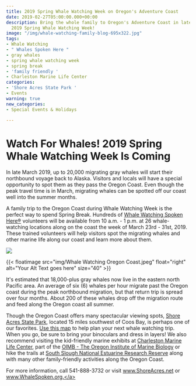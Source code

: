 ```yaml
---
title: 2019 Spring Whale Watching Week on Oregon's Adventure Coast
date: 2019-02-27T05:00:00.000+00:00
description: Bring the whole family to Oregon's Adventure Coast in late March to experience
  2019 Spring Whale Watching Week!
image: "/img/whale-watching-family-blog-695x322.jpg"
tags:
- Whale Watching
- " Whales Spoken Here "
- gray whales
- spring whale watching week
- spring break
- 'family friendly '
- Charleston Marine Life Center
categories:
- 'Shore Acres State Park '
- Events
warning: true
new_categories:
- Special Events & Holidays

---
```

<h1>Watch For Whales! 2019 Spring Whale Watching Week Is Coming</h1>

In late March 2019, up to 20,000 migrating gray whales will start their northbound voyage back to Alaska. Visitors and locals will have a special opportunity to spot them as they pass the Oregon Coast. Even though the peak travel time is in March, migrating whales can be spotted off our coast well into the summer months.

A family trip to the Oregon Coast during Whale Watching Week is the perfect way to spend Spring Break. Hundreds of <a href="http://www.whalespoken.org/">Whale Watching Spoken Here®</a> volunteers will be available from 10 a.m. - 1 p.m. at 26 whale-watching locations along on the coast the week of March 23rd - 31st, 2019. These trained volunteers will help visitors spot the migrating whales and other marine life along our coast and learn more about them.

![](/img/whale-watching-tail-blog-695x322.jpg)

{{< floatimage src="img/Whale Watching Oregon Coast.jpeg" float="right" alt="Your Alt Text goes here" size="40" >}}

It's estimated that 18,000-plus gray whales now live in the eastern north Pacific area. An average of six (6) whales per hour migrate past the Oregon coast during the peak northbound migration, but that return trip is spread over four months. About 200 of these whales drop off the migration route and feed along the Oregon coast all summer.

Though the Oregon Coast offers many spectacular viewing spots, <a href="http://www.shoreacres.net/">Shore Acres State Park</a>, located 15 miles southwest of Coos Bay, is perhaps one of our favorites. <a href="https://whalespoken.wordpress.com/best-places/">Use this map</a> to help plan your next whale watching trip. When you go, be sure to bring your binoculars and dress in layers! We also recommend visiting the kid-friendly marine exhibits at <a href="http://www.charlestonmarinelifecenter.com/">Charleston Marine Life Center</a>, part of the <a href="https://oimb.uoregon.edu/">OIMB - The Oregon Institute of Marine Biology</a> or hike the trails at <a href="https://www.nerra.org/project/south-slough-national-estuarine-research-reserve/" target="_blank">South Slough National Estuarine Research Reserve</a> along with many other family-friendly activities along the Oregon Coast.

For more information, call 541-888-3732 or visit <a href="http://www.shoreacres.net/">www.ShoreAcres.net</a> or <a href="http://www.oregonstateparks.org/index.cfm?do=thingstodo.dsp_whaleWatching">www.WhaleSpoken.org.</a> </p>